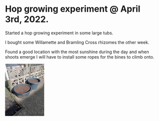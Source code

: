 # Hop growing experiment @ April 3rd, 2022.

Started a hop growing experiment in some large tubs.

I bought some Willamette and Bramling Cross rhizomes the other week.

Found a good location with the most sunshine during the day and when
shoots emerge I will have to install some ropes for the bines to climb
onto.

[![fig_1](1_small.jpg)](1.jpg)
